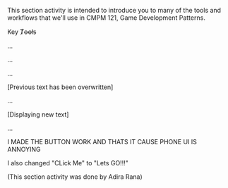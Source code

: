 This section activity is intended to introduce you to many of the tools and workflows that we'll use in CMPM 121, Game Development Patterns.

Key Ⱦꝋꝋłꞩ

...

...

...

[Previous text has been overwritten]

...

[Displaying new text]

...

I MADE THE BUTTON WORK AND THATS IT CAUSE PHONE UI IS ANNOYING

I also changed "CLick Me" to "Lets GO!!!"

(This section activity was done by Adira Rana)
